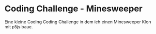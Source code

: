 # Coding Challenge - Minesweeper

Eine kleine Coding Coding Challenge in dem ich einen Minesweeper Klon mit p5js baue.

